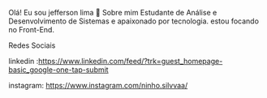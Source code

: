 Olá! Eu sou jefferson lima 👋
Sobre mim
Estudante de Análise e Desenvolvimento de Sistemas e apaixonado por tecnologia. 
estou focando no Front-End.

Redes Sociais

linkedin :https://www.linkedin.com/feed/?trk=guest_homepage-basic_google-one-tap-submit

instagram: https://www.instagram.com/ninho.silvvaa/
